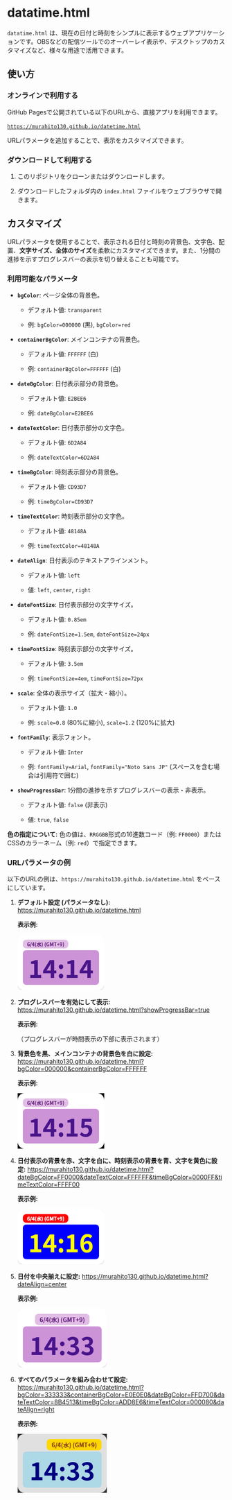 # datatime.html

`datatime.html` は、現在の日付と時刻をシンプルに表示するウェブアプリケーションです。OBSなどの配信ツールでのオーバーレイ表示や、デスクトップのカスタマイズなど、様々な用途で活用できます。

## 使い方

### オンラインで利用する

GitHub Pagesで公開されている以下のURLから、直接アプリを利用できます。

[`https://murahito130.github.io/datetime.html`](https://murahito130.github.io/datetime.html)

URLパラメータを追加することで、表示をカスタマイズできます。

### ダウンロードして利用する

1. このリポジトリをクローンまたはダウンロードします。

2. ダウンロードしたフォルダ内の `index.html` ファイルをウェブブラウザで開きます。

## カスタマイズ

URLパラメータを使用することで、表示される日付と時刻の背景色、文字色、配置、**文字サイズ、全体のサイズ**を柔軟にカスタマイズできます。また、1分間の進捗を示すプログレスバーの表示を切り替えることも可能です。

### 利用可能なパラメータ

* **`bgColor`**: ページ全体の背景色。

  * デフォルト値: `transparent`

  * 例: `bgColor=000000` (黒), `bgColor=red`

* **`containerBgColor`**: メインコンテナの背景色。

  * デフォルト値: `FFFFFF` (白)

  * 例: `containerBgColor=FFFFFF` (白)

* **`dateBgColor`**: 日付表示部分の背景色。

  * デフォルト値: `E2BEE6`

  * 例: `dateBgColor=E2BEE6`

* **`dateTextColor`**: 日付表示部分の文字色。

  * デフォルト値: `6D2A84`

  * 例: `dateTextColor=6D2A84`

* **`timeBgColor`**: 時刻表示部分の背景色。

  * デフォルト値: `CD93D7`

  * 例: `timeBgColor=CD93D7`

* **`timeTextColor`**: 時刻表示部分の文字色。

  * デフォルト値: `48148A`

  * 例: `timeTextColor=48148A`

* **`dateAlign`**: 日付表示のテキストアラインメント。

  * デフォルト値: `left`

  * 値: `left`, `center`, `right`

* **`dateFontSize`**: 日付表示部分の文字サイズ。

  * デフォルト値: `0.85em`

  * 例: `dateFontSize=1.5em`, `dateFontSize=24px`

* **`timeFontSize`**: 時刻表示部分の文字サイズ。

  * デフォルト値: `3.5em`

  * 例: `timeFontSize=4em`, `timeFontSize=72px`

* **`scale`**: 全体の表示サイズ（拡大・縮小）。

  * デフォルト値: `1.0`

  * 例: `scale=0.8` (80%に縮小), `scale=1.2` (120%に拡大)

* **`fontFamily`**: 表示フォント。

  * デフォルト値: `Inter`

  * 例: `fontFamily=Arial`, `fontFamily="Noto Sans JP"` (スペースを含む場合は引用符で囲む)

* **`showProgressBar`**: 1分間の進捗を示すプログレスバーの表示・非表示。

  * デフォルト値: `false` (非表示)

  * 値: `true`, `false`

**色の指定について:**
色の値は、`RRGGBB`形式の16進数コード（例: `FF0000`）またはCSSのカラーネーム（例: `red`）で指定できます。

### URLパラメータの例

以下のURLの例は、`https://murahito130.github.io/datetime.html` をベースにしています。

1. **デフォルト設定 (パラメータなし):**
   https://murahito130.github.io/datetime.html

   **表示例:**
   
   ![デフォルト表示](example1.png)

2. **プログレスバーを有効にして表示:**
   https://murahito130.github.io/datetime.html?showProgressBar=true

   **表示例:**
   
   （プログレスバーが時間表示の下部に表示されます）

3. **背景色を黒、メインコンテナの背景色を白に設定:**
   https://murahito130.github.io/datetime.html?bgColor=000000&containerBgColor=FFFFFF

   **表示例:**
   
   ![背景色黒、コンテナ白](example2.png)

4. **日付表示の背景を赤、文字を白に、時刻表示の背景を青、文字を黄色に設定:**
   https://murahito130.github.io/datetime.html?dateBgColor=FF0000&dateTextColor=FFFFFF&timeBgColor=0000FF&timeTextColor=FFFF00

   **表示例:**
   
   ![日付赤白、時刻青黄](example3.png)

5. **日付を中央揃えに設定:**
   https://murahito130.github.io/datetime.html?dateAlign=center

   **表示例:**
   
   ![日付を中央揃え](example4.png)

6. **すべてのパラメータを組み合わせて設定:**
   https://murahito130.github.io/datetime.html?bgColor=333333&containerBgColor=E0E0E0&dateBgColor=FFD700&dateTextColor=8B4513&timeBgColor=ADD8E6&timeTextColor=000080&dateAlign=right

   **表示例:**
   
   ![全パラメータ組み合わせ](example5.png)
